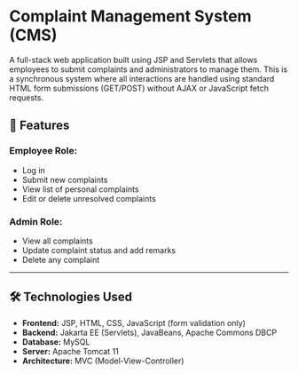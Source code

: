 # Complaint Management System (CMS)

A full-stack web application built using JSP and Servlets that allows employees to submit complaints and administrators to manage them. This is a synchronous system where all interactions are handled using standard HTML form submissions (GET/POST) without AJAX or JavaScript fetch requests.

## 📌 Features

### Employee Role:
- Log in
- Submit new complaints
- View list of personal complaints
- Edit or delete unresolved complaints

### Admin Role:
- View all complaints
- Update complaint status and add remarks
- Delete any complaint

---

## 🛠️ Technologies Used

- **Frontend:** JSP, HTML, CSS, JavaScript (form validation only)
- **Backend:** Jakarta EE (Servlets), JavaBeans, Apache Commons DBCP
- **Database:** MySQL
- **Server:** Apache Tomcat 11
- **Architecture:** MVC (Model-View-Controller)
